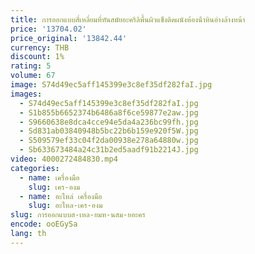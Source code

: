 ```yaml
---
title: การออกแบบสี่เหลี่ยมที่ทันสมัยอะคริลิพื้นผิวแข็งติดผนังห้องน้ําหินอ่างล้างหน้า
price: '13704.02'
price_original: '13842.44'
currency: THB
discount: 1%
rating: 5
volume: 67
image: S74d49ec5aff145399e3c8ef35df282faI.jpg
images:
  - S74d49ec5aff145399e3c8ef35df282faI.jpg
  - S1b855b6652374b6486a8f6ce59877e2aw.jpg
  - S9660638e8dca4cce94e5da4a236bc99fh.jpg
  - Sd831ab03840948b5bc22b6b159e920f5W.jpg
  - S509579ef33c04f2da00938e278a64880w.jpg
  - Sb633673484a24c31b2ed5aadf91b2214J.jpg
video: 4000272484830.mp4
categories:
  - name: เครื่องมือ
    slug: เคร-องม
  - name: อะไหล่ เครื่องมือ
    slug: อะไหล-เคร-องม
slug: การออกแบบส-เหล-ยมท-นสม-ยอะคร
encode: ooEGySa
lang: th
---
```

  